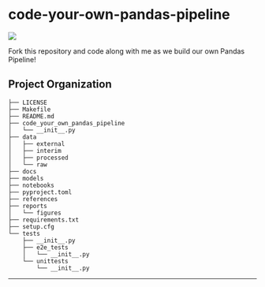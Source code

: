 # code-your-own-pandas-pipeline

<a target="_blank" href="https://cookiecutter-data-science.drivendata.org/">
    <img src="https://img.shields.io/badge/CCDS-Project%20template-328F97?logo=cookiecutter" />
</a>

Fork this repository and code along with me as we build our own Pandas Pipeline!

## Project Organization

```
├── LICENSE
├── Makefile
├── README.md
├── code_your_own_pandas_pipeline
│   └── __init__.py
├── data
│   ├── external
│   ├── interim
│   ├── processed
│   └── raw
├── docs
├── models
├── notebooks
├── pyproject.toml
├── references
├── reports
│   └── figures
├── requirements.txt
├── setup.cfg
└── tests
    ├── __init__.py
    ├── e2e_tests
    │   └── __init__.py
    └── unittests
        └── __init__.py

```

--------

